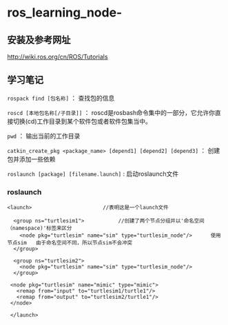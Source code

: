 # ros_learning_node-
## 安装及参考网址

http://wiki.ros.org/cn/ROS/Tutorials

## 学习笔记
`rospack find [包名称]`  ： 查找包的信息

`roscd [本地包名称[/子目录]]`  ： roscd是rosbash命令集中的一部分，它允许你直接切换(cd)工作目录到某个软件包或者软件包集当中。

`pwd`  ： 输出当前的工作目录

`catkin_create_pkg <package_name> [depend1] [depend2] [depend3]` ： 创建包并添加一些依赖

`roslaunch [package] [filename.launch]` :  启动roslaunch文件

### roslaunch
 
    <launch>                       //表明这是一个launch文件
     
      <group ns="turtlesim1">           //创建了两个节点分组并以'命名空间（namespace)'标签来区分
        <node pkg="turtlesim" name="sim" type="turtlesim_node"/>      使用节点sim   由于命名空间不同，所以节点sim不会冲突
      </group>
    
      <group ns="turtlesim2">
        <node pkg="turtlesim" name="sim" type="turtlesim_node"/>
      </group>
   
     <node pkg="turtlesim" name="mimic" type="mimic">
       <remap from="input" to="turtlesim1/turtle1"/>
       <remap from="output" to="turtlesim2/turtle1"/>
     </node>
     
     </launch>
